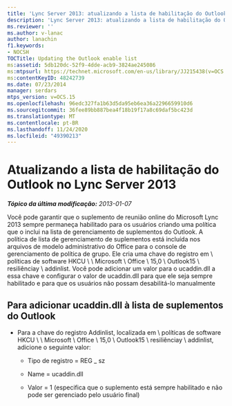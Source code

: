 ```yaml
---
title: 'Lync Server 2013: atualizando a lista de habilitação do Outlook'
description: 'Lync Server 2013: atualizando a lista de habilitação do Outlook.'
ms.reviewer: ''
ms.author: v-lanac
author: lanachin
f1.keywords:
- NOCSH
TOCTitle: Updating the Outlook enable list
ms:assetid: 5db120dc-52f9-4dde-acb9-3824ae245086
ms:mtpsurl: https://technet.microsoft.com/en-us/library/JJ215438(v=OCS.15)
ms:contentKeyID: 48242739
ms.date: 07/23/2014
manager: serdars
mtps_version: v=OCS.15
ms.openlocfilehash: 96edc327fa1b63d5da95eb6ea36a2296659910d6
ms.sourcegitcommit: 36fee89bb887bea4f18b19f17a8c69daf5bc423d
ms.translationtype: MT
ms.contentlocale: pt-BR
ms.lasthandoff: 11/24/2020
ms.locfileid: "49390213"
---
```

# <a name="updating-the-outlook-enable-list-in-lync-server-2013"></a>Atualizando a lista de habilitação do Outlook no Lync Server 2013

<div data-xmlns="http://www.w3.org/1999/xhtml">

<div class="topic" data-xmlns="http://www.w3.org/1999/xhtml" data-msxsl="urn:schemas-microsoft-com:xslt" data-cs="https://msdn.microsoft.com/">

<div data-asp="https://msdn2.microsoft.com/asp">



</div>

<div id="mainSection">

<div id="mainBody">

<span> </span>

_**Tópico da última modificação:** 2013-01-07_

Você pode garantir que o suplemento de reunião online do Microsoft Lync 2013 sempre permaneça habilitado para os usuários criando uma política que o inclui na lista de gerenciamento de suplementos do Outlook. A política de lista de gerenciamento de suplementos está incluída nos arquivos de modelo administrativo do Office para o console de gerenciamento de política de grupo. Ele cria uma chave do registro em \\ políticas de software HKCU \\ \\ Microsoft \\ Office \\ 15,0 \\ Outlook15 \\ resiliênciay \\ addinlist. Você pode adicionar um valor para o ucaddin.dll a essa chave e configurar o valor de ucaddin.dll para que ele seja sempre habilitado e para que os usuários não possam desabilitá-lo manualmente

<div>

## <a name="to-add-ucaddindll-to-the-outlook-add-in-list"></a>Para adicionar ucaddin.dll à lista de suplementos do Outlook

  - Para a chave do registro Addinlist, localizada em \\ políticas de software HKCU \\ \\ Microsoft \\ Office \\ 15,0 \\ Outlook15 \\ resiliênciay \\ addinlist, adicione o seguinte valor:
    
      - Tipo de registro = REG \_ sz
    
      - Name = ucaddin.dll
    
      - Valor = 1 (especifica que o suplemento está sempre habilitado e não pode ser gerenciado pelo usuário final)

</div>

</div>

<span> </span>

</div>

</div>

</div>

